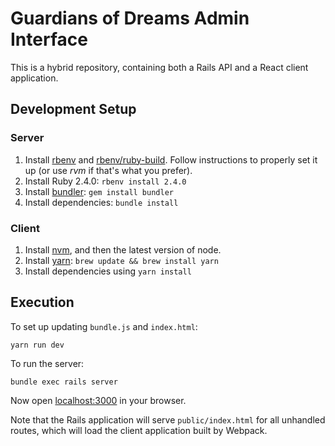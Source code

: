 # Guardians of Dreams Admin Interface

This is a hybrid repository, containing both a Rails API and a React client application.

## Development Setup

### Server

1. Install [rbenv](https://github.com/rbenv/rbenv) and [rbenv/ruby-build](https://github.com/rbenv/ruby-build). Follow instructions to properly set it up (or use _rvm_ if that's what you prefer).
1. Install Ruby 2.4.0: `rbenv install 2.4.0`
2. Install [bundler](https://bundler.io): `gem install bundler`
3. Install dependencies: `bundle install`

### Client

1. Install [nvm](https://github.com/creationix/nvm), and then the latest version of node.
2. Install [yarn](https://yarnpkg.com): `brew update && brew install yarn`
3. Install dependencies using `yarn install`

## Execution

To set up updating `bundle.js` and `index.html`:

```
yarn run dev
```

To run the server:

```
bundle exec rails server
```

Now open [localhost:3000](http://localhost:3000) in your browser.

Note that the Rails application will serve `public/index.html` for all unhandled routes, which will load the client application built by Webpack.
